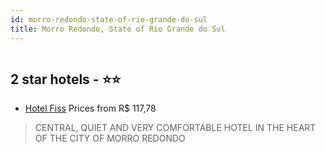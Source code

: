 ```yaml
---
id: morro-redondo-state-of-rio-grande-do-sul
title: Morro Redondo, State of Rio Grande do Sul
---
```


<center><img src="https://static.hotelurbano.com/reservas/prod0/6/6942/59dbc247c030f_hotel-fiss.jpg" alt="" /></center>


##  2 star hotels - ⭐️⭐️

-    [Hotel Fiss](https://us.hurb.com/hotels/morro-redondo/hotel-fiss-6942?cmp=18055) Prices from R$ 117,78
   > CENTRAL, QUIET AND VERY COMFORTABLE HOTEL IN THE HEART OF THE CITY OF MORRO REDONDO
